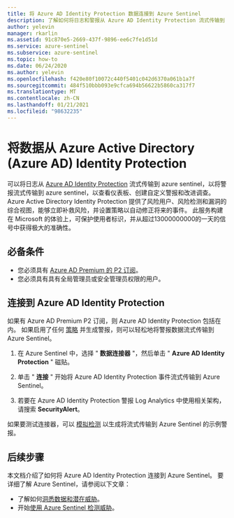 ```yaml
---
title: 将 Azure AD Identity Protection 数据连接到 Azure Sentinel
description: 了解如何将日志和警报从 Azure AD Identity Protection 流式传输到 Azure Sentinel，以查看仪表板、创建自定义警报和改进调查。
author: yelevin
manager: rkarlin
ms.assetid: 91c870e5-2669-437f-9896-ee6c7fe1d51d
ms.service: azure-sentinel
ms.subservice: azure-sentinel
ms.topic: how-to
ms.date: 06/24/2020
ms.author: yelevin
ms.openlocfilehash: f420e80f10072c440f5401c042d6370a061b1a7f
ms.sourcegitcommit: 484f510bbb093e9cfca694b56622b5860ca317f7
ms.translationtype: MT
ms.contentlocale: zh-CN
ms.lasthandoff: 01/21/2021
ms.locfileid: "98632235"
---
```

# <a name="connect-data-from-azure-active-directory-azure-ad-identity-protection"></a>将数据从 Azure Active Directory (Azure AD) Identity Protection

可以将日志从 [Azure AD Identity Protection](../active-directory/identity-protection/overview-identity-protection.md) 流式传输到 azure sentinel，以将警报流式传输到 azure sentinel，以查看仪表板、创建自定义警报和改进调查。 Azure Active Directory Identity Protection 提供了风险用户、风险检测和漏洞的综合视图，能够立即补救风险，并设置策略以自动修正将来的事件。 此服务构建在 Microsoft 的体验上，可保护使用者标识，并从超过13000000000的一天的信号中获得极大的准确性。 

## <a name="prerequisites"></a>必备条件

- 您必须具有 [Azure AD Premium 的 P2 订阅](https://azure.microsoft.com/pricing/details/active-directory/)。
- 您必须具有具有全局管理员或安全管理员权限的用户。

## <a name="connect-to-azure-ad-identity-protection"></a>连接到 Azure AD Identity Protection

如果有 Azure AD Premium P2 订阅，则 Azure AD Identity Protection 包括在内。 如果启用了任何 [策略](../active-directory/identity-protection/howto-identity-protection-configure-risk-policies.md) 并生成警报，则可以轻松地将警报数据流式传输到 Azure Sentinel。

1. 在 Azure Sentinel 中，选择 " **数据连接器** "，然后单击 " **Azure AD Identity Protection** " 磁贴。

1. 单击 " **连接** " 开始将 Azure AD Identity Protection 事件流式传输到 Azure Sentinel。

1. 若要在 Azure AD Identity Protection 警报 Log Analytics 中使用相关架构，请搜索 **SecurityAlert**。

如果要测试连接器，可以 [模拟检测](../active-directory/identity-protection/howto-identity-protection-simulate-risk.md) 以生成将流式传输到 Azure Sentinel 的示例警报。

## <a name="next-steps"></a>后续步骤

本文档介绍了如何将 Azure AD Identity Protection 连接到 Azure Sentinel。 要详细了解 Azure Sentinel，请参阅以下文章：
- 了解如何[洞悉数据和潜在威胁](quickstart-get-visibility.md)。
- 开始[使用 Azure Sentinel 检测威胁](tutorial-detect-threats-built-in.md)。
